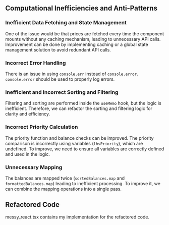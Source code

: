 ## Computational Inefficiencies and Anti-Patterns

### Inefficient Data Fetching and State Management
One of the issue would be that prices are fetched every time the component mounts without any caching mechanism, leading to unnecessary API calls.
Improvement can be done by implementing caching or a global state management solution to avoid redundant API calls.

### Incorrect Error Handling

There is an issue in using `console.err` instead of `console.error`.
`console.error` should be used to properly log errors.

### Inefficient and Incorrect Sorting and Filtering
Filtering and sorting are performed inside the `useMemo` hook, but the logic is inefficient.
Therefore, we can refactor the sorting and filtering logic for clarity and efficiency.

### Incorrect Priority Calculation
The priority function and balance checks can be improved. The priority comparison is incorrectly using variables (`lhsPriority`), which are undefined.
To improve, we need to ensure all variables are correctly defined and used in the logic.

### Unnecessary Mapping
The balances are mapped twice (`sortedBalances.map` and `formattedBalances.map`) leading to inefficient processing.
To improve it, we can combine the mapping operations into a single pass.

## Refactored Code
messy_react.tsx contains my implementation for the refactored code.